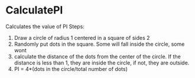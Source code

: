 # CalculatePI
Calculates the value of PI
Steps:
1. Draw a circle of radius 1 centered in a square of sides 2
2. Randomly put dots in the square. Some will fall inside the circle, some wont
3. calculate the distance of the dots from the center of the circle. If the distance is less than 1, they are inside the circle, if not, they are outside.
4. PI = 4*(dots in the circle/total number of dots)
